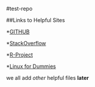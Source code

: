 #test-repo

##Links to Helpful Sites

*[GITHUB](www.github.com)

*[StackOverflow](www.stackoverflow.com)

*[R-Project](https://www.r-project.org/)

*[Linux for Dummies](http://www.dummies.com/how-to/content/linux-for-dummies-cheat-sheet.html)

we all add *other* helpful files **later**
